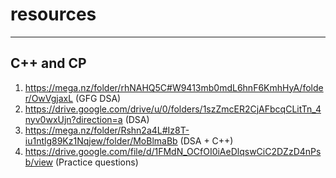 # resources
---------------------------------------------------
C++ and CP
---------------------------------------------------
1. https://mega.nz/folder/rhNAHQ5C#W9413mb0mdL6hnF6KmhHyA/folder/OwVgjaxL                   (GFG DSA)
2. https://drive.google.com/drive/u/0/folders/1szZmcER2CjAFbcqCLitTn_4nyv0wxUjn?direction=a (DSA)
3. https://mega.nz/folder/Rshn2a4L#Iz8T-iu1ntlg89Kz1Nqjew/folder/MoBlmaBb                   (DSA + C++)
4. https://drive.google.com/file/d/1FMdN_OCfOI0iAeDlqswCiC2DZzD4nPsb/view                   (Practice questions)
